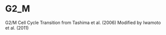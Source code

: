 G2_M
====

G2/M Cell Cycle Transition from Tashima et al. (2006)
	Modified by Iwamoto et al. (2011)
